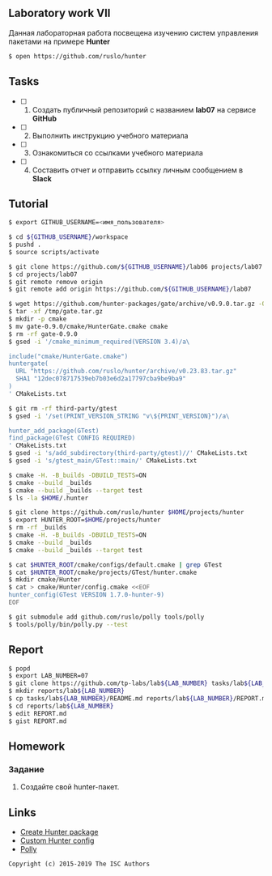 ## Laboratory work VII

Данная лабораторная работа посвещена изучению систем управления пакетами на примере **Hunter**

```sh
$ open https://github.com/ruslo/hunter
```

## Tasks

- [ ] 1. Создать публичный репозиторий с названием **lab07** на сервисе **GitHub**
- [ ] 2. Выполнить инструкцию учебного материала
- [ ] 3. Ознакомиться со ссылками учебного материала
- [ ] 4. Составить отчет и отправить ссылку личным сообщением в **Slack**

## Tutorial

```sh
$ export GITHUB_USERNAME=<имя_пользователя>
```

```sh
$ cd ${GITHUB_USERNAME}/workspace
$ pushd .
$ source scripts/activate
```

```sh
$ git clone https://github.com/${GITHUB_USERNAME}/lab06 projects/lab07
$ cd projects/lab07
$ git remote remove origin
$ git remote add origin https://github.com/${GITHUB_USERNAME}/lab07
```

```sh
$ wget https://github.com/hunter-packages/gate/archive/v0.9.0.tar.gz -O /tmp/gate.tar.gz
$ tar -xf /tmp/gate.tar.gz
$ mkdir -p cmake
$ mv gate-0.9.0/cmake/HunterGate.cmake cmake
$ rm -rf gate-0.9.0
$ gsed -i '/cmake_minimum_required(VERSION 3.4)/a\

include("cmake/HunterGate.cmake")
huntergate(
  URL "https://github.com/ruslo/hunter/archive/v0.23.83.tar.gz"
  SHA1 "12dec078717539eb7b03e6d2a17797cba9be9ba9"
)
' CMakeLists.txt
```

```sh
$ git rm -rf third-party/gtest
$ gsed -i '/set(PRINT_VERSION_STRING "v\${PRINT_VERSION}")/a\

hunter_add_package(GTest)
find_package(GTest CONFIG REQUIRED)
' CMakeLists.txt
$ gsed -i 's/add_subdirectory(third-party/gtest)//' CMakeLists.txt
$ gsed -i 's/gtest_main/GTest::main/' CMakeLists.txt
```

```sh
$ cmake -H. -B_builds -DBUILD_TESTS=ON
$ cmake --build _builds
$ cmake --build _builds --target test
$ ls -la $HOME/.hunter
```

```sh
$ git clone https://github.com/ruslo/hunter $HOME/projects/hunter
$ export HUNTER_ROOT=$HOME/projects/hunter
$ rm -rf _builds
$ cmake -H. -B_builds -DBUILD_TESTS=ON
$ cmake --build _builds
$ cmake --build _builds --target test
```

```sh
$ cat $HUNTER_ROOT/cmake/configs/default.cmake | grep GTest
$ cat $HUNTER_ROOT/cmake/projects/GTest/hunter.cmake
$ mkdir cmake/Hunter
$ cat > cmake/Hunter/config.cmake <<EOF
hunter_config(GTest VERSION 1.7.0-hunter-9)
EOF
```

```sh
$ git submodule add github.com/ruslo/polly tools/polly
$ tools/polly/bin/polly.py --test
```

## Report

```sh
$ popd
$ export LAB_NUMBER=07
$ git clone https://github.com/tp-labs/lab${LAB_NUMBER} tasks/lab${LAB_NUMBER}
$ mkdir reports/lab${LAB_NUMBER}
$ cp tasks/lab${LAB_NUMBER}/README.md reports/lab${LAB_NUMBER}/REPORT.md
$ cd reports/lab${LAB_NUMBER}
$ edit REPORT.md
$ gist REPORT.md
```

## Homework

### Задание
1. Создайте cвой hunter-пакет.

## Links

- [Create Hunter package](https://docs.hunter.sh/en/latest/creating-new/create.html)
- [Custom Hunter config](https://github.com/ruslo/hunter/wiki/example.custom.config.id)
- [Polly](https://github.com/ruslo/polly)

```
Copyright (c) 2015-2019 The ISC Authors
```
